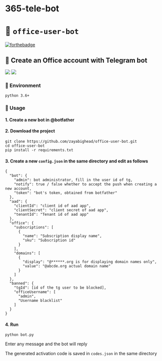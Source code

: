 # 365-tele-bot
# 🍼 `office-user-bot`

[![forthebadge](https://forthebadge.com/images/badges/made-with-python.svg)](https://forthebadge.com)

## 🐙 Create an Office account with Telegram bot

![](readme/ea7870bb.png)
![](readme/adeff432.png)

### 🥼 Environment

```
python 3.6+
```

### 💢 Usage

#### 1. Create a new bot in @botfather

#### 2. Download the project

```
git clone https://github.com/zayabighead/office-user-bot.git
cd office-user-bot
pip install -r requirements.txt
```

#### 3. Create a new `config.json` in the same directory and edit as follows

```
{
  "bot": {
    "admin": bot administrator, fill in the user id of tg,
    "notify": true / false whether to accept the push when creating a new account,
    "token": "bot's token, obtained from botfather"
  },
  "aad": {
    "clientId": "client id of aad app",
    "clientSecret": "client secret of aad app",
    "tenantId": "Tenant id of aad app"
  },
  "office": {
    "subscriptions": [
      {
        "name": "Subscription display name",
        "sku": "Subscription id"
      }
    ],
    "domains": [
      {
        "display": "@******.org is for displaying domain names only",
        "value": "@abcde.org actual domain name"
      }
    ]
  },
  "banned": {
    "tgId": [id of the tg user to be blocked],
    "officeUsername": [
      "admin",
      "Username blacklist"
    ]
  }
}
```

#### 4. Run

```
python bot.py
```

Enter any message and the bot will reply

The generated activation code is saved in `codes.json` in the same directory
